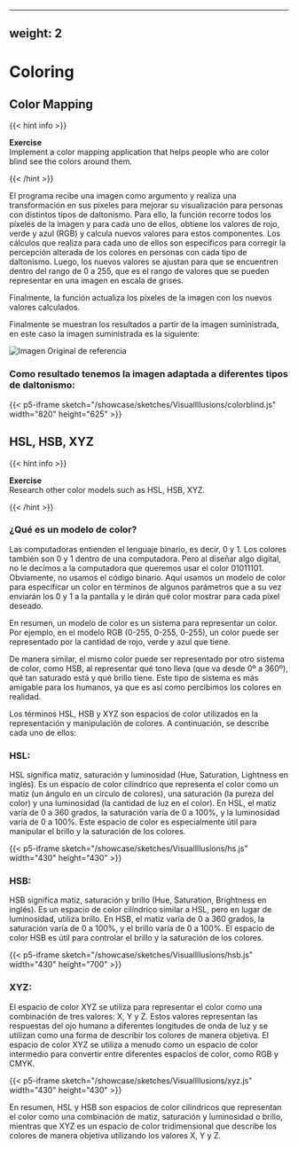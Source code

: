 * * *

## weight: 2

# Coloring

## Color Mapping

{{< hint info >}}

**Exercise** <br/>
Implement a color mapping application that helps people who are color blind see the colors around them.

{{< /hint >}}

El programa recibe una imagen como argumento y realiza una transformación en sus píxeles para mejorar su visualización para personas con distintos tipos de daltonismo.
Para ello, la función recorre todos los píxeles de la imagen y para cada uno de ellos, obtiene los valores de rojo, verde y azul (RGB) y calcula nuevos valores para estos componentes. Los cálculos que realiza para cada uno de ellos son específicos para corregir la percepción alterada de los colores en personas con cada tipo de daltonismo. Luego, los nuevos valores se ajustan para que se encuentren dentro del rango de 0 a 255, que es el rango de valores que se pueden representar en una imagen en escala de grises.

Finalmente, la función actualiza los píxeles de la imagen con los nuevos valores calculados.

Finalmente se muestran los resultados a partir de la imagen suministrada, en este caso la imagen suministrada es la siguiente:

<img src="../i2.jpg" alt="Imagen Original de referencia" />

### Como resultado tenemos la imagen adaptada a diferentes tipos de daltonismo:

{{< p5-iframe sketch="/showcase/sketches/VisualIllusions/colorblind.js" width="820" height="625" >}}

## HSL, HSB, XYZ

{{< hint info >}}

**Exercise** <br/>
Research other color models such as HSL, HSB, XYZ.

{{< /hint >}}

### ¿Qué es un modelo de color?

Las computadoras entienden el lenguaje binario, es decir, 0 y 1. Los colores también son 0 y 1 dentro de una computadora. Pero al diseñar algo digital, no le decimos a la computadora que queremos usar el color 01011101. Obviamente, no usamos el código binario. Aquí usamos un modelo de color para especificar un color en términos de algunos parámetros que a su vez enviarán los 0 y 1 a la pantalla y le dirán qué color mostrar para cada píxel deseado.

En resumen, un modelo de color es un sistema para representar un color. Por ejemplo, en el modelo RGB (0-255, 0-255, 0-255), un color puede ser representado por la cantidad de rojo, verde y azul que tiene.

De manera similar, el mismo color puede ser representado por otro sistema de color, como HSB, al representar qué tono lleva (que va desde 0º a 360º), qué tan saturado está y qué brillo tiene. Este tipo de sistema es más amigable para los humanos, ya que es así como percibimos los colores en realidad.

Los términos HSL, HSB y XYZ son espacios de color utilizados en la representación y manipulación de colores. A continuación, se describe cada uno de ellos:

### HSL:

HSL significa matiz, saturación y luminosidad (Hue, Saturation, Lightness en inglés). Es un espacio de color cilíndrico que representa el color como un matiz (un ángulo en un círculo de colores), una saturación (la pureza del color) y una luminosidad (la cantidad de luz en el color). En HSL, el matiz varía de 0 a 360 grados, la saturación varía de 0 a 100%, y la luminosidad varía de 0 a 100%. Este espacio de color es especialmente útil para manipular el brillo y la saturación de los colores.

{{< p5-iframe sketch="/showcase/sketches/VisualIllusions/hs.js" width="430" height="430" >}}

### HSB:

HSB significa matiz, saturación y brillo (Hue, Saturation, Brightness en inglés). Es un espacio de color cilíndrico similar a HSL, pero en lugar de luminosidad, utiliza brillo. En HSB, el matiz varía de 0 a 360 grados, la saturación varía de 0 a 100%, y el brillo varía de 0 a 100%. El espacio de color HSB es útil para controlar el brillo y la saturación de los colores.

{{< p5-iframe sketch="/showcase/sketches/VisualIllusions/hsb.js" width="430" height="700" >}}

### XYZ:

El espacio de color XYZ se utiliza para representar el color como una combinación de tres valores: X, Y y Z. Estos valores representan las respuestas del ojo humano a diferentes longitudes de onda de luz y se utilizan como una forma de describir los colores de manera objetiva. El espacio de color XYZ se utiliza a menudo como un espacio de color intermedio para convertir entre diferentes espacios de color, como RGB y CMYK.

{{< p5-iframe sketch="/showcase/sketches/VisualIllusions/xyz.js" width="430" height="430" >}}

En resumen, HSL y HSB son espacios de color cilíndricos que representan el color como una combinación de matiz, saturación y luminosidad o brillo, mientras que XYZ es un espacio de color tridimensional que describe los colores de manera objetiva utilizando los valores X, Y y Z.
